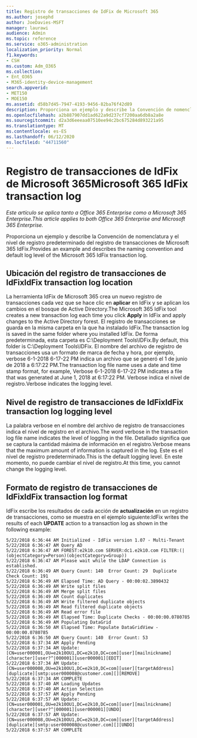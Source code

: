 ```yaml
---
title: Registro de transacciones de IdFix de Microsoft 365
ms.author: josephd
author: JoeDavies-MSFT
manager: laurawi
audience: Admin
ms.topic: reference
ms.service: o365-administration
localization_priority: Normal
f1.keywords:
- CSH
ms.custom: Adm_O365
ms.collection:
- Ent_O365
- M365-identity-device-management
search.appverid:
- MET150
- MOE150
ms.assetid: d58b7d45-7947-4193-9456-82ba76f42d89
description: Proporciona un ejemplo y describe la Convención de nomenclatura y el nivel de registro predeterminado del registro de transacciones de Microsoft 365 IdFix.
ms.openlocfilehash: a2b887907dd1ad622a9d237cf7200aa6db8a2a8e
ms.sourcegitcommit: d2a3d6eeeaa07510ee94c2bc675284d893221a95
ms.translationtype: MT
ms.contentlocale: es-ES
ms.lasthandoff: 06/12/2020
ms.locfileid: "44711560"
---
```

# <a name="microsoft-365-idfix-transaction-log"></a><span data-ttu-id="aeee4-103">Registro de transacciones de IdFix de Microsoft 365</span><span class="sxs-lookup"><span data-stu-id="aeee4-103">Microsoft 365 IdFix transaction log</span></span>

<span data-ttu-id="aeee4-104">*Este artículo se aplica tanto a Office 365 Enterprise como a Microsoft 365 Enterprise.*</span><span class="sxs-lookup"><span data-stu-id="aeee4-104">*This article applies to both Office 365 Enterprise and Microsoft 365 Enterprise.*</span></span>

<span data-ttu-id="aeee4-105">Proporciona un ejemplo y describe la Convención de nomenclatura y el nivel de registro predeterminado del registro de transacciones de Microsoft 365 IdFix.</span><span class="sxs-lookup"><span data-stu-id="aeee4-105">Provides an example and describes the naming convention and default log level of the Microsoft 365 IdFix transaction log.</span></span>
  
## <a name="idfix-transaction-log-location"></a><span data-ttu-id="aeee4-106">Ubicación del registro de transacciones de IdFix</span><span class="sxs-lookup"><span data-stu-id="aeee4-106">IdFix transaction log location</span></span>

<span data-ttu-id="aeee4-107">La herramienta IdFix de Microsoft 365 crea un nuevo registro de transacciones cada vez que se hace clic en **aplicar** en IdFix y se aplican los cambios en el bosque de Active Directory.</span><span class="sxs-lookup"><span data-stu-id="aeee4-107">The Microsoft 365 IdFix tool creates a new transaction log each time you click **Apply** in IdFix and apply changes to the Active Directory forest.</span></span> <span data-ttu-id="aeee4-108">El registro de transacciones se guarda en la misma carpeta en la que ha instalado IdFix.</span><span class="sxs-lookup"><span data-stu-id="aeee4-108">The transaction log is saved in the same folder where you installed IdFix.</span></span> <span data-ttu-id="aeee4-109">De forma predeterminada, esta carpeta es C:\Deployment Tools\IDFix.</span><span class="sxs-lookup"><span data-stu-id="aeee4-109">By default, this folder is C:\Deployment Tools\IDFix.</span></span> <span data-ttu-id="aeee4-110">El nombre del archivo de registro de transacciones usa un formato de marca de fecha y hora, por ejemplo, verbose 6-1-2018 6-17-22 PM indica un archivo que se generó el 1 de junio de 2018 a 6:17:22 PM.</span><span class="sxs-lookup"><span data-stu-id="aeee4-110">The transaction log file name uses a date and time stamp format, for example, Verbose 6-1-2018 6-17-22 PM indicates a file that was generated at June 1, 2018 at 6:17:22 PM.</span></span> <span data-ttu-id="aeee4-111">Verbose indica el nivel de registro.</span><span class="sxs-lookup"><span data-stu-id="aeee4-111">Verbose indicates the logging level.</span></span> 
  
## <a name="idfix-transaction-log-logging-level"></a><span data-ttu-id="aeee4-112">Nivel de registro de transacciones de IdFix</span><span class="sxs-lookup"><span data-stu-id="aeee4-112">IdFix transaction log logging level</span></span>

<span data-ttu-id="aeee4-113">La palabra verbose en el nombre del archivo de registro de transacciones indica el nivel de registro en el archivo.</span><span class="sxs-lookup"><span data-stu-id="aeee4-113">The word verbose in the transaction log file name indicates the level of logging in the file.</span></span> <span data-ttu-id="aeee4-114">Detallado significa que se captura la cantidad máxima de información en el registro.</span><span class="sxs-lookup"><span data-stu-id="aeee4-114">Verbose means that the maximum amount of information is captured in the log.</span></span> <span data-ttu-id="aeee4-115">Este es el nivel de registro predeterminado.</span><span class="sxs-lookup"><span data-stu-id="aeee4-115">This is the default logging level.</span></span> <span data-ttu-id="aeee4-116">En este momento, no puede cambiar el nivel de registro.</span><span class="sxs-lookup"><span data-stu-id="aeee4-116">At this time, you cannot change the logging level.</span></span>
  
## <a name="idfix-transaction-log-format"></a><span data-ttu-id="aeee4-117">Formato de registro de transacciones de IdFix</span><span class="sxs-lookup"><span data-stu-id="aeee4-117">IdFix transaction log format</span></span>

<span data-ttu-id="aeee4-118">IdFix escribe los resultados de cada acción de **actualización** en un registro de transacciones, como se muestra en el ejemplo siguiente:</span><span class="sxs-lookup"><span data-stu-id="aeee4-118">IdFix writes the results of each **UPDATE** action to a transaction log as shown in the following example:</span></span>
  
```
5/22/2018 6:36:44 AM Initialized - IdFix version 1.07 - Multi-Tenant
5/22/2018 6:36:47 AM Query AD
5/22/2018 6:36:47 AM FOREST:e2k10.com SERVER:dc1.e2k10.com FILTER:(|(objectCategory=Person)(objectCategory=Group))
5/22/2018 6:36:47 AM Please wait while the LDAP Connection is established.
5/22/2018 6:36:49 AM Query Count: 140  Error Count: 29  Duplicate Check Count: 191
5/22/2018 6:36:49 AM Elapsed Time: AD Query - 00:00:02.3890432
5/22/2018 6:36:49 AM Write split files
5/22/2018 6:36:49 AM Merge split files
5/22/2018 6:36:49 AM Count duplicates
5/22/2018 6:36:49 AM Write filtered duplicate objects
5/22/2018 6:36:49 AM Read filtered duplicate objects
5/22/2018 6:36:49 AM Read error file
5/22/2018 6:36:49 AM Elapsed Time: Duplicate Checks - 00:00:00.0780785
5/22/2018 6:36:49 AM Populating DataGrid
5/22/2018 6:36:50 AM Elapsed Time: Populate DataGridView - 00:00:00.0780785
5/22/2018 6:36:50 AM Query Count: 140  Error Count: 53
5/22/2018 6:37:34 AM Apply Pending
5/22/2018 6:37:34 AM Update: [CN=user000001,OU=e2k10OU1,DC=e2k10,DC=com][user][mailnickname][character][user?^|000001][user000001][EDIT]
5/22/2018 6:37:34 AM Update: [CN=user000008,OU=e2k10OU1,DC=e2k10,DC=com][user][targetAddress][duplicate][smtp:user000008@customer.com][][REMOVE]
5/22/2018 6:37:34 AM COMPLETE
5/22/2018 6:37:40 AM Loading Updates
5/22/2018 6:37:40 AM Action Selection
5/22/2018 6:37:57 AM Apply Pending
5/22/2018 6:37:57 AM Update: [CN=user000001,OU=e2k10OU1,DC=e2k10,DC=com][user][mailnickname][character][user?^|000001][user000001][UNDO]
5/22/2018 6:37:57 AM Update: [CN=user000008,OU=e2k10OU1,DC=e2k10,DC=com][user][targetAddress][duplicate][smtp:user000008@customer.com][][UNDO]
5/22/2018 6:37:57 AM COMPLETE
```